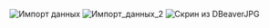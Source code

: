 ![Импорт данных](https://github.com/Zemsko/Zemskova_DB_HW_3/assets/147048091/921988c7-5e03-4252-bffc-17ab52a00383)
![Импорт_данных_2](https://github.com/Zemsko/Zemskova_DB_HW_3/assets/147048091/1ac425fb-33a5-4409-b8fe-36f48d0ff274)
![Скрин из DBeaverJPG](https://github.com/Zemsko/Zemskova_DB_HW_3/assets/147048091/d64bbeca-912b-4512-82f9-6052826d1b2f)
